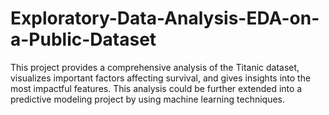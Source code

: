# Exploratory-Data-Analysis-EDA-on-a-Public-Dataset
This project provides a comprehensive analysis of the Titanic dataset, visualizes important factors affecting survival, and gives insights into the most impactful features. This analysis could be further extended into a predictive modeling project by using machine learning techniques.
